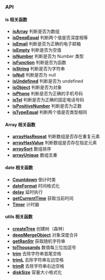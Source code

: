 
### API

#### is 相关函数

-   [**isArray**](./is/isArray.md) 判断是否为数组
-   [**isDeepEqual**](./is/isDeepEqual.md) 判断两个值是否深度相等
-   [**isEmail**](./is/isEmail.md) 判断是否为正确的电子邮箱
-   [**isEmpty**](./is/isEmpty.md) 判断是否为空值
-   [**isNumber**](./is/isNumber.md) 判断是否为 Number 类型
-   [**isFunction**](./is/isFunction.md) 判断是否为函数
-   [**isString**](./is/isString.md) 判断是否为字符串
-   [**isNull**](./is/isNull.md) 判断是否为 null
-   [**isUndefined**](./is/isUndefined.md) 判断是否为 undefined
-   [**isObject**](./is/isObject.md) 判断是否为对象
-   [**isPhone**](./is/isPhone.md) 判断是否为正确的手机号码
-   [**isTel**](./is/isTel.md) 判断是否为正确的固定电话号码
-   [**isPositiveNumber**](./is/isPositiveNumber.md) 判断是否为正数
-   [**isTypeEqual**](./is/isTypeEqual.md) 判断两个值是否类型相同

#### Array 相关函数

-   [**arrayHasRepeat**](./array/arrayHasRepeat.md) 判断数组是否存在重复元素
-   [**arrayHasValue**](./array/arrayHasValue.md) 判断数组是否存在指定元素
-   [**arraySort**](./array/arraySort.md) 数组排序
-   [**arrayUnique**](./array/arrayUnique.md) 数组去重

#### date 相关函数

-   [**Countdown**](./date/Countdown.md) 倒计时类
-   [**dateFormat**](./date/dateFormat.md) 时间格式化
-   [**delay**](./date/delay.md) 延时执行
-   [**getCurrentTime**](./date/getCurrentTime.md) 获取当前时间
-   [**Timer**](./date/Timer.md) 计时器

#### utils 相关函数

-   [**createTree**](./utils/createTree.md) 创建树（森林）
-   [**deepMergeObject**](./utils/deepMergeObject.md) 对象深度合并
-   [**getRanStr**](./utils/getRanStr.md) 获取随机字符串
-   [**toThousands**](./utils/toThousands.md) 数值每三位加逗号
-   [**trim**](./utils/trim.md) 去除字符串首尾空格
-   [**trimL**](./utils/trimL.md) 去除字符串左边空格
-   [**trimR**](./utils/trimR.md) 去除字符串右边空格
-   [**diskSize**](./utils/diskSize.md) 容量大小格式化